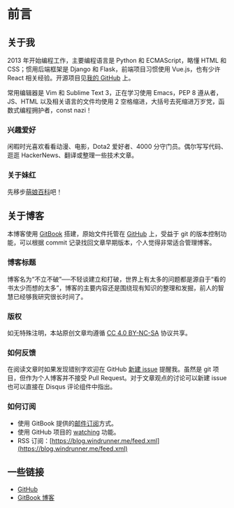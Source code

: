 # 前言

## 关于我

2013 年开始编程工作，主要编程语言是 Python 和 ECMAScript，略懂 HTML 和 CSS；惯用后端框架是 Django 和 Flask，前端项目习惯使用 Vue.js，也有少许 React 相关经验。开源项目见[我的 GitHub](https://github.com/kxxoling) 上。

常用编辑器是 Vim 和 Sublime Text 3，正在学习使用 Emacs，PEP 8 遵从者，JS、HTML 以及相关语言的文件均使用 2 空格缩进，大括号去死缩进万岁党，函数式编程拥护者，const nazi！

### 兴趣爱好

闲暇时光喜欢看看动漫、电影，Dota2 爱好者、4000 分守门员。偶尔写写代码、逛逛 HackerNews、翻译或整理一些技术文章。

### 关于妹红

先移步[萌娘百科](http://zh.moegirl.org/藤原妹红)吧！


## 关于博客

本博客使用 [GitBook](https://www.gitbook.com/book/kxxoling/blog/) 搭建，原始文件托管在 [GitHub](https://github.com/kxxoling/blog) 上，受益于 git 的版本控制功能，可以根据 commit 记录找回文章早期版本，个人觉得非常适合管理博客。

### 博客标题

博客名为“不立不破”──不轻谈建立和打破，世界上有太多的问题都是源自于“看的书太少而想的太多”，博客的主要内容还是围绕现有知识的整理和发掘，前人的智慧已经够我研究很长时间了。

### 版权

如无特殊注明，本站原创文章均遵循 [CC 4.0 BY-NC-SA](https://creativecommons.org/licenses/by-nc-sa/4.0/) 协议共享。

### 如何反馈

在阅读文章时如果发现错别字欢迎在 GitHub [新建 issue](https://github.com/kxxoling/blog/issues/new) 提醒我。虽然是 git 项目，但作为个人博客并不接受 Pull Request。对于文章观点的讨论可以新建 issue 也可以直接在 Disqus 评论组件中指出。

### 如何订阅

- 使用 GitBook 提供的[邮件订阅](https://www.gitbook.com/book/kxxoling/blog/details)方式。
- 使用 GitHub 项目的 [watching](https://github.com/kxxoling/blog/commits?author=kxxoling) 功能。
- RSS 订阅：[https://blog.windrunner.me/feed.xml](https://blog.windrunner.me/feed.xml)


## 一些链接

- [GitHub](https://github.com/kxxoling)
- [GitBook 博客](https://blog.windrunner.me/)

